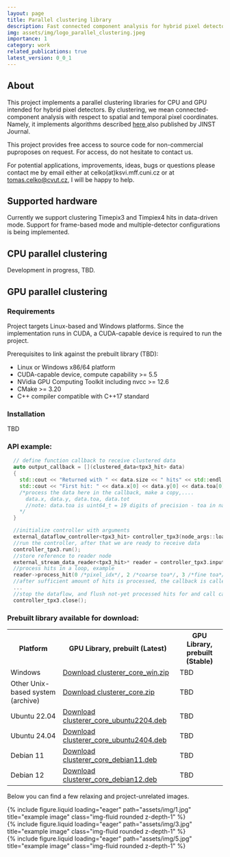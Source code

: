 ```yaml
---
layout: page
title: Parallel clustering library
description: Fast connected component analysis for hybrid pixel detectors
img: assets/img/logo_parallel_clustering.jpeg
importance: 1
category: work
related_publications: true
latest_version: 0_0_1
---
```

## About

This project implements a parallel clustering libraries for CPU and GPU intended for hybrid pixel detectors. By clustering, we mean connected-component analysis with respect to spatial and temporal pixel coordinates. Namely, it implements algorithms described <a href="https://arxiv.org/abs/2412.11809"> here </a> also published by JINST Journal.  

This project provides free access to source code for non-commercial puproposes on request. For access, do not hesitate to contact us.

For potential applications, improvements, ideas, bugs or questions please contact me by email either at celko(at)ksvi.mff.cuni.cz or at tomas.celko@cvut.cz, I will be happy to help.

## Supported hardware
Currently we support clustering Timepix3 and Timpiex4 hits in data-driven mode.
Support for frame-based mode and multiple-detector configurations is being implemented.

## CPU parallel clustering

Development in progress, TBD.

## GPU parallel clustering


### Requirements

Project targets Linux-based and Windows platforms. Since the implementation runs in CUDA, a CUDA-capable device is required to run the project.

Prerequisites to link against the prebuilt library (TBD):
- Linux or Windows x86/64 platform
- CUDA-capable device, compute capability >= 5.5
- NVidia GPU Computing Toolkit including nvcc >= 12.6
- CMake >= 3.20
- C++ compiler compatible with C++17 standard

### Installation

TBD

### API example:
```cpp
  // define function callback to receive clustered data
  auto output_callback = [](clustered_data<tpx3_hit> data)
  {
    std::cout << "Returned with " << data.size << " hits" << std::endl;
    std::cout << "First hit: " << data.x[0] << data.y[0] << data.toa[0] << data.tot[0] << data.label[0] << std::endl;
    /*process the data here in the callback, make a copy,....
      data.x, data.y, data.toa, data.tot
      //note: data.toa is uint64_t = 19 digits of precision - toa in nanoseconds or even smaller, controlled by parameter decimal digits 
    */
  }

  //initialize controller with arguments
  external_dataflow_controller<tpx3_hit> controller_tpx3(node_args::load_tpx3_args(/*pass algorithm parameters here*/), output_callback);
  //run the controller, after that we are ready to receive data  
  controller_tpx3.run();
  //store reference to reader node
  external_stream_data_reader<tpx3_hit>* reader = controller_tpx3.input();
  //process hits in a loop, example
  reader->process_hit(0 /*pixel_idx*/, 2 /*coarse toa*/, 3 /*fine toa*/, 4/*tot*/);
  //after sufficient amount of hits is processed, the callback is called
  ...
  //stop the dataflow, and flush not-yet processed hits for and call callback for the last time
  controller_tpx3.close();

```
### Prebuilt library available for download:

<table>
  <tr>
    <th>Platform</th>
    <th>GPU Library, prebuilt (Latest)</th>
    <th>GPU Library, prebuilt (Stable)</th>
    
  </tr>
  <tr>
    <td>Windows</td>
    <td><a href="/assets/clusterer_core/build_windows10/clusterer_core.zip" download="clusterer_core_win.zip">Download clusterer_core_win.zip</a></td>
    <td>TBD</td>
  </tr>
  <tr>
    <td>Other Unix-based system (archive)</td>
    <td><a href="/assets/clusterer_core/build_ubuntu2404/clusterer_core.zip" download="clusterer_core.zip">Download clusterer_core.zip</a></td>
    <td>TBD</td>

  </tr>
  <tr>
    <td>Ubuntu 22.04</td>
    <td><a href="/assets/clusterer_core/build_ubuntu2204/clusterer_core_x64.deb" download="clusterer_core_ubuntu2204.deb">Download clusterer_core_ubuntu2204.deb</a></td>
    <td>TBD</td>

  </tr>
  <tr>
    <td>Ubuntu 24.04</td>
    <td><a href="/assets/clusterer_core/build_ubuntu2404/clusterer_core_x64.deb" download="clusterer_core_ubuntu2404.deb">Download clusterer_core_ubuntu2404.deb</a></td>
    <td>TBD</td>
  </tr>
  <tr>
    <td>Debian 11</td>
    <td><a href="/assets/clusterer_core/build_debian11/clusterer_core_x64.deb" download="clusterer_core_debian11.deb">Download clusterer_core_debian11.deb</a></td>
    <td>TBD</td>
  </tr>
  <tr>
    <td>Debian 12</td>
    <td><a href="/assets/clusterer_core/build_debian12/clusterer_core_x64.deb" download="clusterer_core_debian12.deb">Download clusterer_core_debian12.deb</a></td>
    <td>TBD</td>
  </tr>

</table>

Below you can find a few relaxing and project-unrelated images.
<div class="row">
    <div class="col-sm mt-3 mt-md-0">
        {% include figure.liquid loading="eager" path="assets/img/1.jpg" title="example image" class="img-fluid rounded z-depth-1" %}
    </div>
    <div class="col-sm mt-3 mt-md-0">
        {% include figure.liquid loading="eager" path="assets/img/3.jpg" title="example image" class="img-fluid rounded z-depth-1" %}
    </div>
    <div class="col-sm mt-3 mt-md-0">
        {% include figure.liquid loading="eager" path="assets/img/5.jpg" title="example image" class="img-fluid rounded z-depth-1" %}
    </div>
</div>